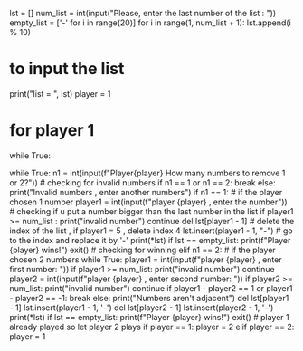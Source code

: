 
lst = []
num_list = int(input("Please, enter the last number of the list : "))
empty_list = ['-' for i in range(20)]
for i in range(1, num_list + 1):
    lst.append(i % 10)
# to input the list
print("list = ", lst)
player = 1
# for player 1
while True:

   while True:
        n1 = int(input(f"Player{player} How many numbers to remove 1 or 2?"))
        # checking for invalid numbers
        if n1 == 1 or n1 == 2:
            break
        else:
            print("Invalid numbers , enter another numbers")
    if n1 == 1:
        # if the player chosen 1 number
        player1 = int(input(f"player {player} , enter the number"))
        # checking if u put a number bigger than the last number in the list
        if player1 >= num_list :
            print("invalid number")
            continue
        del lst[player1 - 1]
        # delete the index of the list , if player1 = 5 , delete index 4
        lst.insert(player1 - 1, "-")
        # go to the index and replace it by '-'
        print(*lst)
        if lst == empty_list:
            print(f"Player {player} wins!")
            exit()
            # checking for winning
    elif n1 == 2:
        # if the player chosen 2 numbers
        while True:
            player1 = int(input(f"player {player} , enter first number: "))
            if player1 >= num_list:
                print("invalid number")
                continue
            player2 = int(input(f"player {player} , enter second number: "))
            if player2 >= num_list:
                print("invalid number")
                continue
            if player1 - player2 == 1 or player1 - player2 == -1:
                break
            else:
                print("Numbers aren't adjacent")
        del lst[player1 - 1]
        lst.insert(player1 - 1, '-')
        del lst[player2 - 1]
        lst.insert(player2 - 1, '-')
        print(*lst)
        if lst == empty_list:
            print(f"Player {player} wins!")
            exit()
    # player 1 already played so let player 2 plays
    if player == 1:
        player = 2
    elif player == 2:
        player = 1
